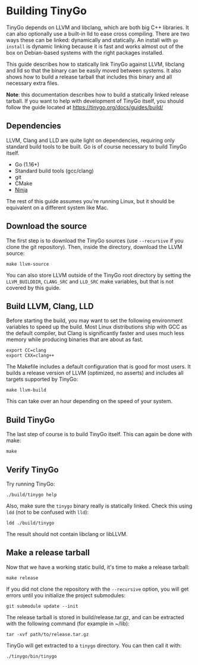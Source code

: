 # Building TinyGo

TinyGo depends on LLVM and libclang, which are both big C++ libraries. It can
also optionally use a built-in lld to ease cross compiling. There are two ways
these can be linked: dynamically and statically. An install with `go install` is
dynamic linking because it is fast and works almost out of the box on
Debian-based systems with the right packages installed.

This guide describes how to statically link TinyGo against LLVM, libclang and
lld so that the binary can be easily moved between systems. It also shows how to
build a release tarball that includes this binary and all necessary extra files.

**Note**: this documentation describes how to build a statically linked release
tarball. If you want to help with development of TinyGo itself, you should follow the guide located at https://tinygo.org/docs/guides/build/

## Dependencies

LLVM, Clang and LLD are quite light on dependencies, requiring only standard
build tools to be built. Go is of course necessary to build TinyGo itself.

  * Go (1.16+)
  * Standard build tools (gcc/clang)
  * git
  * CMake
  * [Ninja](https://ninja-build.org/)

The rest of this guide assumes you're running Linux, but it should be equivalent
on a different system like Mac.

## Download the source

The first step is to download the TinyGo sources (use `--recursive` if you clone
the git repository). Then, inside the directory, download the LLVM source:

    make llvm-source

You can also store LLVM outside of the TinyGo root directory by setting the
`LLVM_BUILDDIR`, `CLANG_SRC` and `LLD_SRC` make variables, but that is not
covered by this guide.

## Build LLVM, Clang, LLD

Before starting the build, you may want to set the following environment
variables to speed up the build. Most Linux distributions ship with GCC as the
default compiler, but Clang is significantly faster and uses much less memory
while producing binaries that are about as fast.

    export CC=clang
    export CXX=clang++

The Makefile includes a default configuration that is good for most users. It
builds a release version of LLVM (optimized, no asserts) and includes all
targets supported by TinyGo:

    make llvm-build

This can take over an hour depending on the speed of your system.

## Build TinyGo

The last step of course is to build TinyGo itself. This can again be done with
make:

    make

## Verify TinyGo

Try running TinyGo:

    ./build/tinygo help

Also, make sure the `tinygo` binary really is statically linked. Check this
using `ldd` (not to be confused with `lld`):

    ldd ./build/tinygo

The result should not contain libclang or libLLVM.

## Make a release tarball

Now that we have a working static build, it's time to make a release tarball:

    make release

If you did not clone the repository with the `--recursive` option, you will get errors until you initialize the project submodules:

    git submodule update --init

The release tarball is stored in build/release.tar.gz, and can be extracted with
the following command (for example in ~/lib):

    tar -xvf path/to/release.tar.gz

TinyGo will get extracted to a `tinygo` directory. You can then call it with:

    ./tinygo/bin/tinygo
